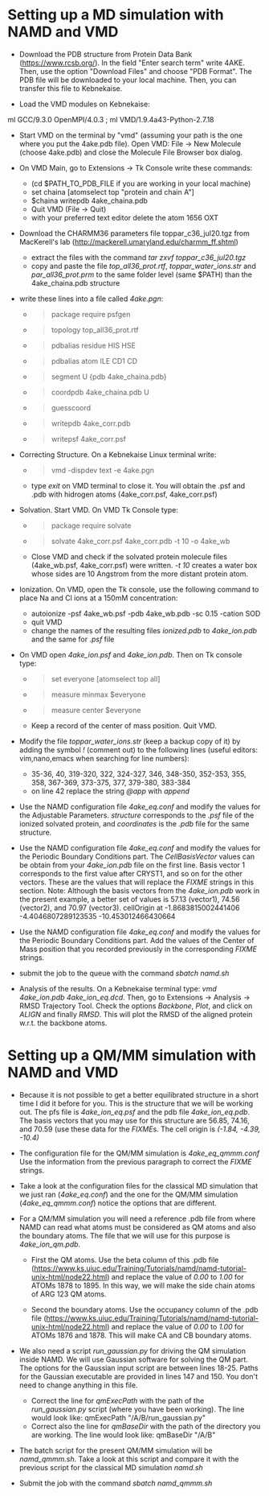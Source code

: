# Setting up a MD simulation with NAMD and VMD 

- Download the PDB structure from Protein Data Bank (https://www.rcsb.org/). 
  In the field "Enter search term" write  4AKE. Then, use the option "Download Files"
  and choose "PDB Format". The PDB file will be downloaded to your local machine.
  Then, you can transfer this file to Kebnekaise.

- Load the VMD modules on Kebnekaise:

ml GCC/9.3.0  OpenMPI/4.0.3 ; ml VMD/1.9.4a43-Python-2.7.18

- Start VMD on the terminal by "vmd" (assuming your path is the one where you put the 4ake.pdb file).
Open VMD:  File -> New Molecule (choose 4ake.pdb) and close the Molecule File Browser box dialog.

- On VMD Main, go to Extensions -> Tk Console write these commands:
  - (cd $PATH_TO_PDB_FILE if you are working in your local machine)
  - set chaina [atomselect top "protein and chain A"]
  - $chaina writepdb 4ake_chaina.pdb
  - Quit VMD (File -> Quit)
  - with your preferred text editor delete the atom 1656 OXT

- Download the CHARMM36 parameters file toppar_c36_jul20.tgz from MacKerell's lab (http://mackerell.umaryland.edu/charmm_ff.shtml)
  - extract the files with the command *tar zxvf toppar_c36_jul20.tgz* 
  - copy and paste the file *top_all36_prot.rtf*,  *toppar_water_ions.str* and *par_all36_prot.prm* to the same folder level (same $PATH) than the 4ake_chaina.pdb structure

- write these lines into a file called *4ake.pgn*:

  - > package require psfgen
  - > topology top_all36_prot.rtf
  - > pdbalias residue HIS HSE
  - > pdbalias atom ILE CD1 CD
  - > segment U {pdb 4ake_chaina.pdb}
  - > coordpdb 4ake_chaina.pdb U
  - > guesscoord
  - > writepdb 4ake_corr.pdb
  - > writepsf 4ake_corr.psf

- Correcting Structure. On a Kebnekaise Linux terminal  write:
  - > vmd -dispdev text -e 4ake.pgn  
  - type *exit* on VMD terminal to close it. You will obtain the .psf and .pdb with hidrogen atoms
  (4ake_corr.psf, 4ake_corr.psf)

- Solvation. Start VMD. On VMD Tk Console type:
  - > package require solvate
  - > solvate 4ake_corr.psf 4ake_corr.pdb -t 10 -o 4ake_wb 
  - Close VMD and check if the solvated protein molecule files (4ake_wb.psf, 4ake_corr.psf) were written.
  *-t 10* creates a water box whose sides are 10 Angstrom from the more distant protein atom.

- Ionization. On VMD, open the Tk console, use the following command to place Na and Cl ions at a 150mM 
  concentration:
  - autoionize -psf 4ake_wb.psf -pdb 4ake_wb.pdb -sc 0.15 -cation SOD
  - quit VMD
  - change the names of the resulting files *ionized.pdb* to *4ake_ion.pdb* and the same for *.psf* file

- On VMD open *4ake_ion.psf* and *4ake_ion.pdb*. Then on Tk console type:
  - > set everyone [atomselect top all]
  - > measure minmax $everyone
  - > measure center $everyone
  - Keep a record of the center of mass position. Quit VMD. 

- Modify the file *toppar_water_ions.str* (keep a backup copy of it) by adding the symbol *!*  (comment out) 
  to the following lines (useful editors: vim,nano,emacs when searching for line numbers):
  - 35-36, 40, 319-320, 322, 324-327, 346, 348-350, 352-353, 355, 358, 367-369, 373-375, 377, 379-380,
  383-384
  - on line 42 replace the string *@app* with *append* 

- Use the NAMD configuration file *4ake_eq.conf* and modify the values for the Adjustable Parameters.
*structure* corresponds to the *.psf* file of the ionized solvated protein, and *coordinates* is the *.pdb*
file for the same structure. 

- Use the NAMD configuration file *4ake_eq.conf* and modify the values for the Periodic Boundary Conditions part.
The *CellBasisVector* values can be obtain from your *4ake_ion.pdb* file on the first line.
Basis vector 1 corresponds to the first value after CRYST1, and so on for the other vectors.
These are the values that will replace the *FIXME* strings in this section. 
Note: Although the basis vectors from the *4ake_ion.pdb*  work in the present example, a better
set of values is 57.13 (vector1), 74.56 (vector2), and 70.97 (vector3).
cellOrigin  at       -1.8683815002441406 -4.4046807289123535 -10.453012466430664

- Use the NAMD configuration file *4ake_eq.conf* and modify the values for the Periodic Boundary Conditions part.
Add the values of the Center of Mass position that you recorded previously in the corresponding *FIXME* strings.

- submit the job to the queue with the command *sbatch namd.sh*

- Analysis of the results. On a Kebnekaise terminal type: *vmd 4ake_ion.pdb 4ake_ion_eq.dcd*. Then, go to 
Extensions -> Analysis -> RMSD Trajectory Tool. Check the options *Backbone*, *Plot*, and click on
*ALIGN* and finally *RMSD*. This will plot the RMSD of the aligned protein w.r.t. the backbone atoms.


# Setting up a QM/MM simulation with NAMD and VMD 

- Because it is not possible to get a better equilibrated structure in a short time I did it before for you.
This is the structure that we will be working out. The pfs file is *4ake_ion_eq.psf* and the pdb file *4ake_ion_eq.pdb*.
The basis vectors that you may use for this structure are 56.85, 74.16, and 70.59 (use these data for
the *FIXME*s. The cell origin is *(-1.84, -4.39,  -10.4)*

- The configuration file for the QM/MM simulation is *4ake_eq_qmmm.conf*
Use the information from the previous paragraph to correct the *FIXME* strings. 

- Take a look at the configuration files for the classical MD simulation that we just ran (*4ake_eq.conf*) and the
one for the QM/MM simulation (*4ake_eq_qmmm.conf*) notice the options that are different.

- For a QM/MM simulation you will need a reference .pdb file from where NAMD can read what atoms must
be considered as QM atoms and also the boundary atoms. The file that we will use for this purpose is
*4ake_ion_qm.pdb*. 
    - First the QM atoms. Use the beta column of this .pdb file 
    (https://www.ks.uiuc.edu/Training/Tutorials/namd/namd-tutorial-unix-html/node22.html)
    and replace the value of *0.00* to *1.00* for ATOMs 1878 to 1895. In this way, we will make the side chain
    atoms of ARG 123 QM atoms.

    - Second the boundary atoms. Use the occupancy column of the .pdb file 
    (https://www.ks.uiuc.edu/Training/Tutorials/namd/namd-tutorial-unix-html/node22.html)
    and replace the value of *0.00* to *1.00* for ATOMs 1876 and 1878. This will make CA and CB
    boundary atoms. 

- We also need a script *run_gaussian.py* for driving the QM simulation inside NAMD. We will use Gaussian
software for solving the QM part. The options for the Gaussian input script are between lines 18-25.
Paths for the Gaussian executable are provided in lines 147 and 150. You don't need to change anything
in this file.
    - Correct the line for *qmExecPath* with the path of the *run_gaussian.py* script (where you have
    been working). The line would look like: qmExecPath "/A/B/run_gaussian.py" 
    - Correct also the line for *qmBaseDir* with the path of the directory you are working.
    The line would look like: qmBaseDir "/A/B" 

- The batch script for the present QM/MM simulation will be *namd_qmmm.sh*. Take a look at this script
and compare it with the previous script for the classical MD simulation *namd.sh*

- Submit the job with the command *sbatch namd_qmmm.sh*










 
